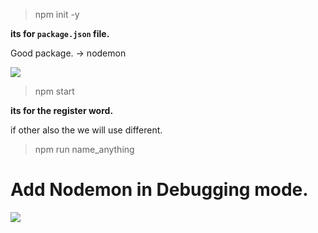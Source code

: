 > npm init -y

**its for ``package.json`` file.**


Good package. -> nodemon

![](https://i.imgur.com/mED1PSh.png)


> npm start 

**its for the register word.**


if other also the we will use different.
> npm run name_anything





# Add Nodemon in Debugging mode.

![](https://i.imgur.com/hqHRpSa.png)

